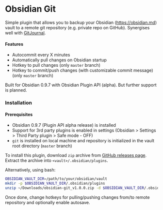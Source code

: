 # Obsidian Git
Simple plugin that allows you to backup your Obsidian (https://obsidian.md) vault to a remote git repository (e.g. private repo on GitHub).
Synergises well with [GitJournal](https://github.com/GitJournal/GitJournal).

#### Features

- Autocommit every X minutes
- Automatically pull changes on Obsidian startup
- Hotkey to pull changes (only `master` branch)
- Hotkey to commit/push changes (with customizable commit message) (only `master` branch)

Built for Obsidian 0.9.7 with Obsidian Plugin API (alpha). But further support is planned.

### Installation

#### Prerequisites

- Obsidian 0.9.7 (Plugin API alpha release) is installed
- Support for 3rd party plugins is enabled in settings (Obsidian > Settings > Third Party plugin > Safe mode - OFF)
- `git` is installed on local machine and repository is initialized in the vault root directory (`master` branch)

To install this plugin, download `zip` archive from [GitHub releases page](https://github.com/denolehov/obsidian-git/releases).
Extract the archive into `<vault>/.obsidian/plugins`.

Alternatively, using bash:
```bash
OBSIDIAN_VAULT_DIR=/path/to/your/obsidian/vault
mkdir -p $OBSIDIAN_VAULT_DIR/.obsidian/plugins
unzip ~/Downloads/obsidian-git_v1.0.0.zip -d $OBSIDIAN_VAULT_DIR/.obsidian/plugins
```

Once done, change hotkeys for pulling/pushing changes from/to remote repository and optionally enable autosave.
